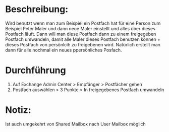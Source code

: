 # Beschreibung:
Wird benutzt wenn man zum Beispiel ein Postfach hat für eine Person zum Beispiel Peter Maler und dann neue Maler einstellt und alles über dieses Postfach läuft.
Dann will man diese Postfach dann zu einem freigegeben Postfach umwandeln, damit alle Maler dieses Postfach benutzen können + dieses Postfach von persönlcih zu freigebenen wird.
Natürlich erstellt man dann für alle nochmal ein neues ppersönliches Posfach.

# Durchführung
1. Auf Exchange Admin Center > Empfänger > Postfächer gehen
2. Postfach auswählen > 3 Punkte > In freigegebenes Postfach umwandeln

# Notiz:
Ist auch umgekehrt von Shared Mailbox nach User Mailbox möglich
